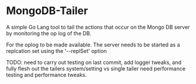 # MongoDB-Tailer

A simple Go Lang tool to tail the actions that occur on the Mongo DB server by monitoring the op log of the DB.

For the oplog to be made available. The server needs to be started as a replcation set using the '--replSet' option

TODO:
	need to carry out testing on last commit, add logger tweaks, and fully flesh out the tailers system/setting vs single tailer
	need performance testing and performance tweaks.
